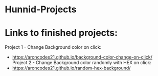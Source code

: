 # Hunnid-Projects

# Links to finished projects:

Project 1 - Change Background color on click:
  - https://aroncodes21.github.io/background-color-change-on-click/
Project 2 - Change Background color randomly with HEX on click:
  - https://aroncodes21.github.io/random-hex-background/
